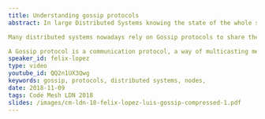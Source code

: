 ```yaml
---
title: Understanding gossip protocols
abstract: In large Distributed Systems knowing the state of the whole system is a difficult task which becomes harder as we increment the number of nodes. There are too many nodes to communicate with and many algorithms that solve the problem tend to grow linearly with the number of nodes. The underlying network is a problem too, we can’t rely on hardware solutions as they wouldn’t be available in the cloud (e.g. Multicast). It’s also really complex to maintain an updated graph of nodes and even to store the graph itself, in large systems.

Many distributed systems nowadays rely on Gossip protocols to share the state of the system among the nodes because they avoid these problems.

A Gossip protocol is a communication protocol, a way of multicasting messages inspired by epidemics, human gossip, and social networks.
speaker_id: felix-lopez
type: video
youtube_id: QQ2n1UX3Qwg
keywords: gossip, protocols, distributed systems, nodes,
date: 2018-11-09
tags: Code Mesh LDN 2018
slides: /images/cm-ldn-18-felix-lopez-luis-gossip-compressed-1.pdf
---
```


